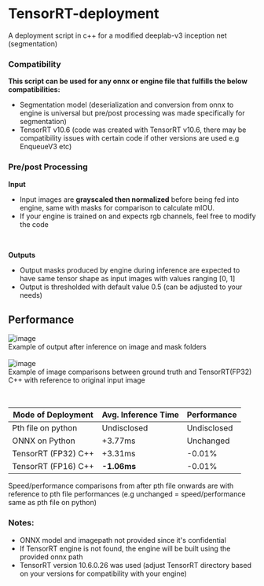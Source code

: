 # TensorRT-deployment
A deployment script in c++ for a modified deeplab-v3 inception net (segmentation)

### Compatibility
**This script can be used for any onnx or engine file that fulfills the below compatibilities:**
- Segmentation model (deserialization and conversion from onnx to engine is universal but pre/post processing was made specifically for segmentation)
- TensorRT v10.6 (code was created with TensorRT v10.6, there may be compatibility issues with certain code if other versions are used e.g EnqueueV3 etc)

### Pre/post Processing
**Input**<br/>
- Input images are **grayscaled then normalized** before being fed into engine, same with masks for comparison to calculate mIOU.
- If your engine is trained on and expects rgb channels, feel free to modify the code
<br/>

**Outputs**<br/>
- Output masks produced by engine during inference are expected to have same tensor shape as input images with values ranging [0, 1]
- Output is thresholded with default value 0.5 (can be adjusted to your needs)

## Performance
![image](https://github.com/user-attachments/assets/68987090-d4e4-47b8-8b43-f41160e06cd4)
<br/>
Example of output after inference on image and mask folders
<br/><br/>
![image](https://github.com/user-attachments/assets/6157d188-0d8e-4df5-af8b-59f7f07d774c)
<br/>
Example of image comparisons between ground truth and TensorRT(FP32) C++ with reference to original input image

<br/>

| Mode of Deployment  | Avg. Inference Time | Performance |
| ------------- | ------------- | ------------- |
| Pth file on python  | Undisclosed  | Undisclosed |
| ONNX on Python  | +3.77ms  | Unchanged |
| TensorRT (FP32) C++  | +3.31ms  | -0.01% |
| TensorRT (FP16) C++  | **-1.06ms**  | -0.01% |

Speed/performance comparisons from after pth file onwards are with reference to pth file performances (e.g unchanged = speed/performance same as pth file on python)

### Notes:
- ONNX model and imagepath not provided since it's confidential
- If TensorRT engine is not found, the engine will be built using the provided onnx path
- TensorRT version 10.6.0.26 was used (adjust TensorRT directory based on your versions for compatibility with your engine)
